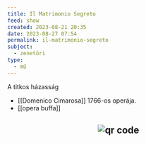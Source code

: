 ```yaml
---
title: Il Matrimonio Segreto
feed: show
created: 2023-08-21 20:35
date: 2023-08-27 07:54
permalink: il-matrimonio-segreto
subject:
  - zenetöri
type:
  - mű
---
```


A titkos házasság

- [[Domenico Cimarosa]] 1766-os operája.
- [[opera buffa]]



## <p style="text-align: center;"><img src="https://chart.googleapis.com/chart?cht=qr&chl=https://notes.andrasdenes.com/il-matrimonio-segreto&chs=180x180&choe=UTF-8&chld=L|2" alt="qr code"></p>

